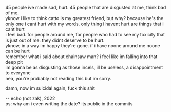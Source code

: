 45 people ive made sad, hurt. 45 people that are disgusted at me, think bad of me.  
yknow i like to think catto is my greatest friend, but why? because he's the only one i cant hurt with my words. only thing i havent hurt are things that i cant hurt  
i feel bad. for people around me, for people who had to see my toxicity that is just out of me. they didnt deserve to be hurt.  
yknow, in a way im happy they're gone. if i have noone around me noone can be hurt  
remember what i said about chainsaw man? i feel like im falling into that deep pit  
im gonna be as disgusting as those incels, ill be useless, a disappointment to everyone  
nea, you're probably not reading this but im sorry.  
  

damn, now im suicidal again, fuck this shit

-- echo (not zak), 2022   
ps: why am i even writing the date? its public in the commits

